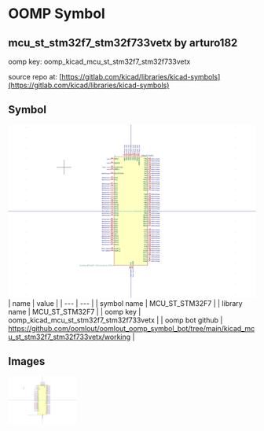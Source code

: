 # OOMP Symbol  
## mcu_st_stm32f7_stm32f733vetx  by arturo182  
  
oomp key: oomp_kicad_mcu_st_stm32f7_stm32f733vetx  
  
source repo at: [https://gitlab.com/kicad/libraries/kicad-symbols](https://gitlab.com/kicad/libraries/kicad-symbols)  
## Symbol  
  
[![working.png](working_600.png)](working.png)  
| name | value | 
| --- | --- | 
| symbol name | MCU_ST_STM32F7 | 
| library name | MCU_ST_STM32F7 | 
| oomp key | oomp_kicad_mcu_st_stm32f7_stm32f733vetx | 
| oomp bot github | https://github.com/oomlout/oomlout_oomp_symbol_bot/tree/main/kicad_mcu_st_stm32f7_stm32f733vetx/working | 
## Images  
  
[![working.png](working_140.png)](working.png)  
